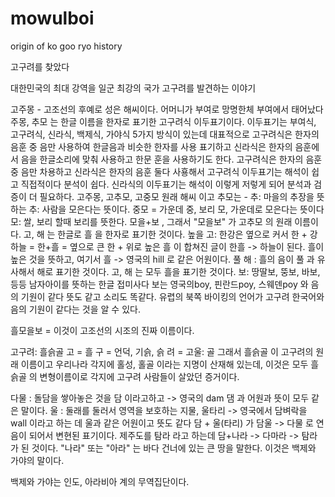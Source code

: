 # mowulboi
origin of ko goo ryo history

고구려를 찾았다

대한민국의 최대 강역을 일군 최강의 국가 고구려를 발견하는 이야기

고주몽 - 고조선의 후예로 성은 해씨이다. 어머니가 부여로 망명한체 부여에서 태어났다
주몽, 추모 는 한글 이름을 한자로 표기한 고구려식 이두표기이다.
이두표기는 부여식, 고구려식, 신라식, 백제식, 가야식 5가지 방식이 있는데
대표적으로 고구려식은 한자의 음훈 중 음만 사용하여 한글음과 비슷한 한자를 사용 표기하고
신라식은 한자의 음훈에서 음을 한글소리에 맞춰 사용하고 한문 훈을 사용하기도 한다.
고구려식은 한자의 음훈 중 음만 차용하고
신라식은 한자의 음훈 둘다 사횽해서
고구려식 이두표기는 해석이 쉽고 직접적이다 분석이 쉽다.
신라식의 이두표기는 해석이 이렇게 저렇게 되어 분석과 검증이 더 필요하다.
고주몽, 고추모, 고중모
원래 해씨 이고
추모는 - 추: 마을의 추장을 뜻하는 추: 사람을 모은다는 뜻이다.
중모 = 가운데 중, 보리 모, 가운데로 모은다는 뜻이다
모: 쌀, 보리 할때 보리를 뜻한다.
모을+보 , 그래서 "모을보" 가 고추모 의 원래 이름이다.
고, 해 는 한글로 흘 을 한자로 표기한 것이다.
높을 고: 한강은 옆으로 커서 한 + 강
하늘 = 한+흘 = 옆으로 큰 한 + 위로 높은 흘 이 합쳐진 글이 한흘 -> 하늘이 된다.
흘이 높은 것을 뜻하고, 여기서 흘 -> 영국의 hill 로 같은 어원이다.
풀 해 : 흘의 음이 풀 과 유사해서 해로 표기한 것이다.
고, 해 는 모두 흘을 표기한 것이다.
보: 땅딸보, 뚱보, 바보, 등등 남자아이를 뜻하는 한글 접미사다
보는 영국의boy, 핀란드poy, 스웨덴poy 와 음의 기원이 같다 뜻도 같고 소리도 똑같다.
유렵의 북쪽 바이킹의 언어가 고구려 한국어와 음의 기원이 같다는 것을 알 수 있다.

흘모을보 = 이것이 고조선의 시조의 진짜 이름이다.

고구려: 흘슭골
고 = 흘
구 = 언덕, 기슭, 슭
려 = 고울: 골
그래서 흘슭골 이 고구려의 원래 이름이고
우리나라 각지에 홀성, 홀골 이라는 지명이 산재해 있는데, 이것은 모두 흘슭골 의 변형이름이로
각지에 고구려 사람들이 살았던 증거이다.

다물 : 돌담을 쌓아놓은 것을 담 이라고하고 -> 영국의 dam 댐 과 어원과 뜻이 모두 같은 말이다.
울 : 둘래를 둘러서 영역을 보호하는 지물, 울타리 -> 영국에서 담벼락을 wall 이라고 하는 데 울과 같은 어원이고 뜻도 같다
담 + 울(타리) 가 담울 -> 다물 로 연음이 되어서 변현된 표기이다.
제주도를 탐라 라고 하는데 담+나라 -> 다마라 -> 탐라 가 된 것이다.
"나라" 또는 "아라" 는 바다 건너에 있는 큰 땅을 말한다. 이것은 백제와 가야의 말이다.

백제와 가야는 인도, 아라비아 계의 무역집단이다.




